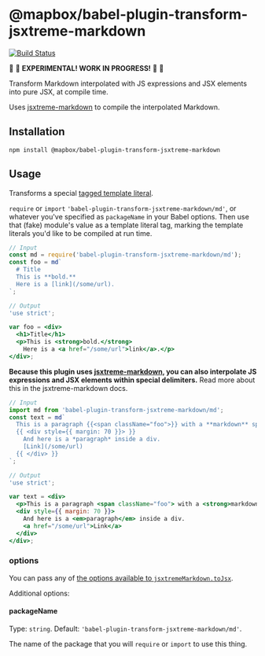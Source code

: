 # @mapbox/babel-plugin-transform-jsxtreme-markdown

[![Build Status](https://travis-ci.org/mapbox/babel-plugin-transform-jsxtreme-markdown.svg?branch=master)](https://travis-ci.org/mapbox/babel-plugin-transform-jsxtreme-markdown)

🚧 🚧 **EXPERIMENTAL! WORK IN PROGRESS!** 🚧 🚧

Transform Markdown interpolated with JS expressions and JSX elements into pure JSX, at compile time.

Uses [jsxtreme-markdown](https://github.com/mapbox/jsxtreme-markdown) to compile the interpolated Markdown.

## Installation

```
npm install @mapbox/babel-plugin-transform-jsxtreme-markdown
```

## Usage

Transforms a special [tagged template literal](https://developer.mozilla.org/en-US/docs/Web/JavaScript/Reference/Template_literals#Tagged_template_literals).

`require` or `import` `'babel-plugin-transform-jsxtreme-markdown/md'`, or whatever you've specified as `packageName` in your Babel options.
Then use that (fake) module's value as a template literal tag, marking the template literals you'd like to be compiled at run time.

```jsx
// Input
const md = require('babel-plugin-transform-jsxtreme-markdown/md');
const foo = md`
  # Title
  This is **bold.**
  Here is a [link](/some/url).
`;

// Output
'use strict';

var foo = <div>
  <h1>Title</h1>
  <p>This is <strong>bold.</strong>
    Here is a <a href="/some/url">link</a>.</p>
</div>;
```

**Because this plugin uses [jsxtreme-markdown](https://github.com/mapbox/jsxtreme-markdown), you can also interpolate JS expressions and JSX elements within special delimiters.**
Read more about this in the jsxtreme-markdown docs.

```jsx
// Input
import md from 'babel-plugin-transform-jsxtreme-markdown/md';
const text = md`
  This is a paragraph {{<span className="foo">}} with a **markdown** span inside {{</span>}}
  {{ <div style={{ margin: 70 }}> }}
    And here is a *paragraph* inside a div.
    [Link](/some/url)
  {{ </div> }}
`;

// Output
'use strict';

var text = <div>
  <p>This is a paragraph <span className="foo"> with a <strong>markdown</strong> span inside </span></p>
  <div style={{ margin: 70 }}>
    And here is a <em>paragraph</em> inside a div.
    <a href="/some/url">Link</a>
  </div>
</div>;
```

### options

You can pass any of [the options available to `jsxtremeMarkdown.toJsx`](https://github.com/mapbox/jsxtreme-markdown#tojsx).

Additional options:

#### packageName

Type: `string`.
Default: `'babel-plugin-transform-jsxtreme-markdown/md'`.

The name of the package that you will `require` or `import` to use this thing.

